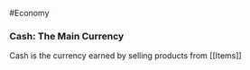 #Economy
### Cash: The Main Currency
Cash is the currency earned by selling products from [[Items]]
